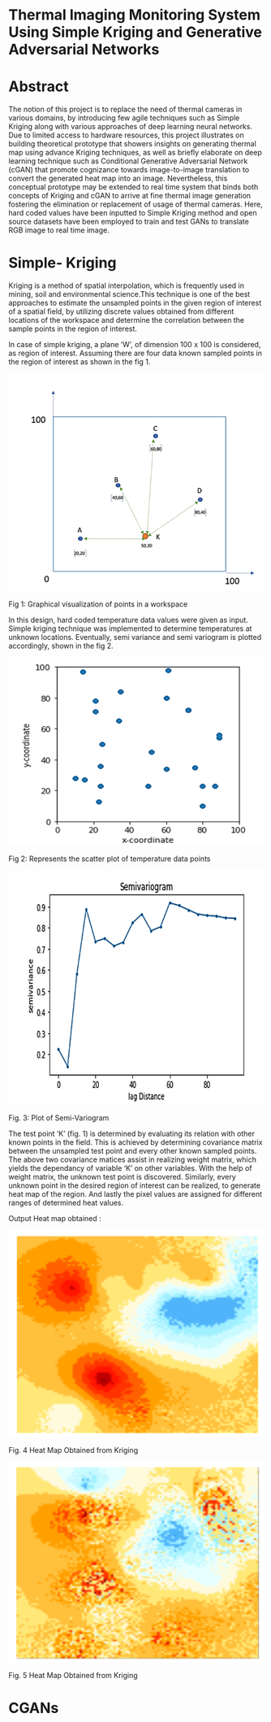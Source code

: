 # Thermal Imaging Monitoring System Using Simple Kriging and Generative Adversarial Networks

# Abstract
The notion of this project is to replace the need of thermal cameras in various domains, by introducing few agile techniques such as Simple Kriging along with various approaches of deep learning neural networks. Due to limited access to hardware resources, this project illustrates on building theoretical prototype that showers insights on generating thermal map using advance Kriging techniques, as well as briefly elaborate on deep learning technique such as Conditional Generative Adversarial Network (cGAN) that promote cognizance towards image-to-image translation to convert the generated heat map into an image. Nevertheless, this conceptual prototype may be extended to real time system that binds both concepts of Kriging and cGAN to arrive at fine thermal image generation fostering the elimination or replacement of usage of thermal cameras. Here, hard coded values have been inputted to Simple Kriging method and open source datasets have been employed to train and test GANs to translate RGB image to real time image.

# Simple- Kriging
Kriging is a method of spatial interpolation, which is frequently used in mining, soil and environmental science.This technique is one of the best approaches to estimate the
unsampled points in the given region of interest of a spatial field, by utilizing discrete values obtained from different locations of the workspace and determine the correlation between the sample points in the region of interest. 

In case of simple kriging, a plane ‘W’, of dimension 100 x 100 is considered, as region of interest. Assuming there are four data known sampled points in the region of interest as shown in the fig 1.

![alt text](https://github.com/phaneeshwar/Msc-Project/blob/main/Img1.PNG)

Fig 1: Graphical visualization of points in a workspace

In this design, hard coded temperature data values were given as input. Simple kriging technique was implemented to determine temperatures at unknown locations. Eventually,   semi variance and semi variogram is plotted accordingly, shown in the fig 2.

![alt text](https://github.com/phaneeshwar/Msc-Project/blob/main/Img2.PNG)

Fig 2: Represents the scatter plot of temperature data points


![alt text](https://github.com/phaneeshwar/Msc-Project/blob/main/Img3.PNG)

Fig. 3: Plot of Semi-Variogram

 The test point ‘K’ (fig. 1) is determined by evaluating its relation with other known points in the field. This is achieved by determining covariance matrix between the unsampled test point and every other known sampled points. 
The above two covariance matices assist in realizing weight matrix, which yields the dependancy of variable ‘K’ on other variables. With the help of weight matrix, the unknown test point is discovered. 
Similarly, every unknown point in the desired region of interest can be realized, to generate heat map of the region. And lastly the pixel values are assigned for different ranges of determined heat values. 

Output Heat map obtained :

![alt text](https://github.com/phaneeshwar/Msc-Project/blob/main/Image%204.PNG)

Fig. 4 Heat Map Obtained from Kriging


![alt text](https://github.com/phaneeshwar/Msc-Project/blob/main/Img5.PNG) 

Fig. 5 Heat Map Obtained from Kriging

# CGANs







